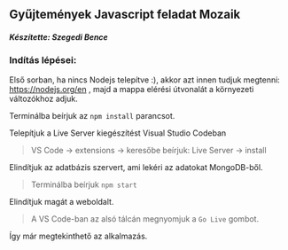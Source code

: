## Gyűjtemények Javascript feladat Mozaik

##### Készítette: Szegedi Bence

### Indítás lépései:

Első sorban, ha nincs Nodejs telepítve :), akkor azt innen tudjuk megtenni: https://nodejs.org/en , majd a mappa elérési útvonalát a környezeti változókhoz adjuk.

Terminálba beírjuk az `npm install` parancsot.

Telepítjuk a Live Server kiegészítést Visual Studio Codeban

> VS Code -> extensions -> keresőbe beírjuk: Live Server -> install

Elindítjuk az adatbázis szervert, ami lekéri az adatokat MongoDB-ből.

> Terminálba beírjuk `npm start`

Elindítjuk magát a weboldalt.

> A VS Code-ban az alsó tálcán megnyomjuk a `Go Live` gombot.

Így már megtekinthető az alkalmazás.
